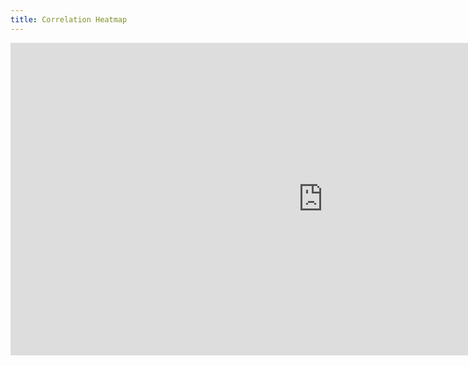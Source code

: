 ```yaml
---
title: Correlation Heatmap
---
```


<style>
  @import url(http://fonts.googleapis.com/css?family=Yanone+Kaffeesatz:400,700);
  
  iframe {
    width: 1000px;
    height: 500px;
    margin: 0 auto;
    background-color: #777;
    display:block;
}


</style>

<div>
  <iframe width="1200" height="1200" frameborder="0" scrolling="no" align="middle" src="https://plot.ly/~hpsilva/34.embed"></iframe>
<div>
